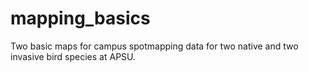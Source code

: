 # mapping_basics
Two basic maps for campus spotmapping data for two native and two invasive bird species at APSU. 
